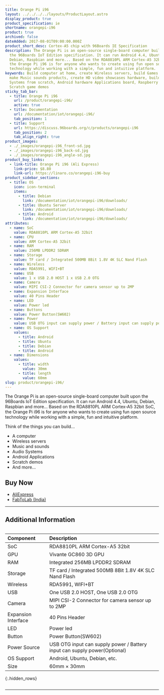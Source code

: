 ```yaml
---
title: Orange Pi i96
layout: ../../../../layouts/ProductLayout.astro
display_product: true
product_specification: ie
shortname: orangepi-i96
product: true
archived: false
dateAdded: 2017-08-01T09:00:00.000Z
product_short_desc: Cortex-A5 chip with 96Boards IE Specification
description: The Orange Pi is an open-source single-board computer built upon
  the 96Boards IoT Edition specification. It can run Android 4.4, Ubuntu,
  Debian, Raspbian and more... Based on the RDA8810PL ARM Cortex-A5 32bit SoC,
  the Orange Pi i96 is for anyone who wants to create using fun open source
  technology while working with a simple, fun and intuitive platform.
keywords: Build computer at home, create Wireless servers, build Games consoles,
  make Music sounds products, create HD video showcases hardware, build Audio
  Systems from scratch, Android hardware Applications board, Raspberry Pi
  Scratch game demos
sticky_tab_bar:
  - title: Orange Pi i96
    url: /product/orangepi-i96/
    active: true
  - title: Documentation
    url: /documentation/iot/orangepi-i96/
    tab_position: 1
  - title: Support
    url: https://discuss.96boards.org/c/products/orangepi-i96
    tab_position: 2
    tab_align_right: true
product_images:
  - ./_images/orangepi-i96_front-sd.jpg
  - ./_images/orangepi-i96_back-sd.jpg
  - ./_images/orangepi-i96_angle-sd.jpg
product_buy_links:
  - link-title: Orange Pi i96 (Ali Express)
    link-price: $8.80
    link-url: https://linaro.co/orangepi-i96-buy
product_sidebar_sections:
  - title: OS
    icon: icon-terminal
    items:
      - title: Debian
        link: /documentation/iot/orangepi-i96/downloads/
      - title: Ubuntu Server
        link: /documentation/iot/orangepi-i96/downloads/
      - title: Android
        link: /documentation/iot/orangepi-i96/downloads/
attributes:
  - name: SoC
    value: RDA8810PL ARM Cortex-A5 32bit
  - name: CPU
    value: ARM Cortex-A5 32bit
  - name: RAM
    value: 256MB LPDDR2 SDRAM
  - name: Storage
    value: TF card / Integrated 500MB 8Bit 1.8V 4K SLC Nand Flash
  - name: Wireless
    value: RDA5991, WIFI+BT
  - name: USB
    value: 1 x USB 2.0 HOST 1 x USB 2.0 OTG
  - name: Camera
    value: MIPI CSI-2 Connector for camera sensor up to 2MP
  - name: Expansion Interface
    value: 40 Pins Header
  - name: LED
    value: Power led
  - name: Buttons
    value: Power Button(SW602)
  - name: Power
    value: USB OTG input can supply power / Battery input can supply power(Optional)
  - name: OS Support
    values:
      - title: Android
      - title: Ubuntu
      - title: Debian
      - title: Android
  - name: Dimensions
    values:
      - title: width
        value: 30mm
      - title: length
        value: 60mm
slug: product/orangepi-i96/
---
```

The Orange Pi is an open-source single-board computer built upon the 96Boards IoT Edition specification. It can run Android 4.4, Ubuntu, Debian, Raspbian and more... Based on the RDA8810PL ARM Cortex-A5 32bit SoC, the Orange Pi i96 is for anyone who wants to create using fun open source technology while working with a simple, fun and intuitive platform.

Think of the things you can build...
- A computer
- Wireless servers
- Music and sounds
- Audio Systems
- Android Applications
- Scratch demos
- And more...

## Buy Now

- [AliExpress](https://linaro.co/orangepi-i96-buy)
- [FabToLab (India)](https://www.fabtolab.com/boards/96boards/orange-pi-i96)

***

## Additional Information
<div style="overflow-x:scroll;" markdown="1">

|   Component          |   Description                                                                                    |
|:---------------------|:-------------------------------------------------------------------------------------------------|
|  SoC                 | RDA8810PL ARM Cortex-A5 32bit                                                                    |
|  GPU                 | Vivante GC860 3D GPU                                                                             |
|  RAM                 | Integrated 256MB LPDDR2 SDRAM                                                                    |
|  Storage             | TF card / Integrated 500MB 8Bit 1.8V 4K SLC Nand Flash                                           |
|  Wireless            | RDA5991, WIFI+BT                                                                                 |
|  USB                 | One USB 2.0 HOST, One USB 2.0 OTG                                                                |
|  Camera              | MIPI CSI-2 Connector for camera sensor up to 2MP                                                 |
|  Expansion Interface | 40 Pins Header                                                                                   |
|  LED                 | Power led                                                                                        |
|  Button              | Power Button(SW602)                                                                              |
|  Power Source        | USB OTG input can supply power / Battery input can supply power(Optional)                        |
|  OS Support          | Android, Ubuntu, Debian, etc.                                                                    |
|  Size                | 60mm × 30mm                                                                                      |
{:.hidden_rows}

</div>

***
